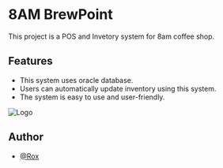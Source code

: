 
# 8AM BrewPoint

This project is a POS and Invetory system for 8am coffee shop.



## Features

- This system uses oracle database.
- Users can automatically update inventory using this system.
- The system is easy to use and user-friendly.

![Logo](https://scontent.fmnl3-2.fna.fbcdn.net/v/t1.15752-9/432847797_7423728627694949_6570491056329968627_n.png?_nc_cat=100&ccb=1-7&_nc_sid=5f2048&_nc_ohc=9WevTWV8lDMAb69ozD9&_nc_oc=Adhz_nJTULebNPz3o_uPV_W2YWr6_rX36hTJV6GFP3AkwvrKAczbSTs3JNybp5c1plI&_nc_ht=scontent.fmnl3-2.fna&oh=03_AdUJusaDcdBegg3aHRxzfjsNV7gGTV_qxMSOblOTChzr0g&oe=663B44B4)

## Author

- [@Rox](https://www.github.com/dev-140)



